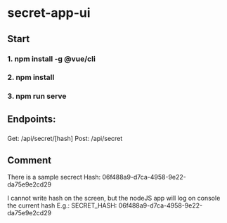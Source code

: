 # secret-app-ui

## Start

### 1. npm install -g @vue/cli
### 2. npm install
### 3. npm run serve

## Endpoints:

###
Get: /api/secret/[hash]
Post: /api/secret

## Comment

There is a sample secrect
Hash: 06f488a9-d7ca-4958-9e22-da75e9e2cd29

I cannot write hash on the screen, but the nodeJS app will log on console the current hash
E.g.:
SECRET_HASH: 06f488a9-d7ca-4958-9e22-da75e9e2cd29
